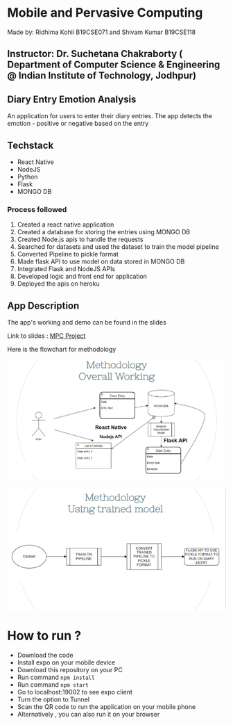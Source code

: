 # Mobile and Pervasive Computing

Made by: Ridhima Kohli B19CSE071 and Shivam Kumar B19CSE118

## Instructor: Dr. Suchetana Chakraborty ( Department of Computer Science & Engineering @ Indian Institute of Technology, Jodhpur)

## Diary Entry Emotion Analysis

An application for users to enter their diary entries. The app detects the emotion - positive or negative based on the entry

## Techstack

- React Native
- NodeJS
- Python
- Flask
- MONGO DB

### Process followed 


1. Created a react native application
2. Created a database for storing the entries using MONGO DB
3. Created Node.js apis to handle the requests
4. Searched for datasets and used the dataset to train the model pipeline
5. Converted Pipeline to pickle format
6. Made flask API to use model on data stored in MONGO DB
7. Integrated Flask and NodeJS APIs
8. Developed logic and front end for application
9. Deployed the apis on heroku



## App Description

The app's working and demo can be found in the slides

Link to slides : [MPC Project](https://docs.google.com/presentation/d/1f2mYyiAzYdjQkzzTDimALybJ4XTBT45HEzP9w1_nOgQ/edit?usp=sharing)

Here is the flowchart for methodology

![method](mpcworking.png)

![ml](mpcmodel.png)

# How to run ?

- Download the code
-  Install expo on your mobile device
-  Download this repository on your PC
-  Run command `npm install`
-  Run command `npm start`
-  Go to localhost:19002 to see expo client 
-  Turn the option to Tunnel
-  Scan the QR code to run the application on your mobile phone
-  Alternatively , you can also run it on your browser 
